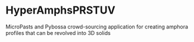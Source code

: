 # HyperAmphsPRSTUV
MicroPasts and Pybossa crowd-sourcing application for creating amphora profiles that can be revolved into 3D solids
